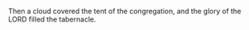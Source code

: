 Then a cloud covered the tent of the congregation, and the glory of the LORD filled the tabernacle.
